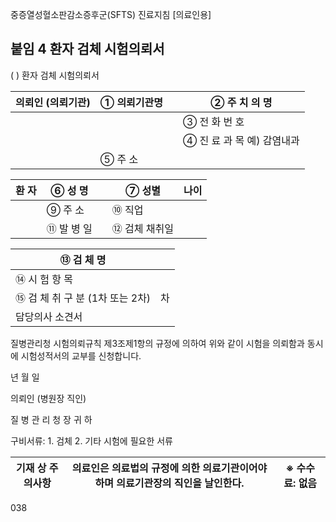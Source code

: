 중증열성혈소판감소증후군(SFTS) 진료지침 [의료인용]

## 붙임 4 환자 검체 시험의뢰서

( ) 환자 검체 시험의뢰서

| 의뢰인 (의뢰기관) | ① 의뢰기관명 | | ② 주 치 의 명 |
|---|---|---|---|
| | | | ③ 전 화 번 호 |
| | | | ④ 진 료 과 목 예) 감염내과 |
| | ⑤ 주 소 | | |

| 환 자 | ⑥ 성 명 | | ⑦ 성별 | 나이 |
|---|---|---|---|---|
| | ⑨ 주 소 | | ⑩ 직업 | |
| | ⑪ 발 병 일 | | ⑫ 검체 채취일 | |

| ⑬ 검 체 명 | |
|---|---|
| ⑭ 시 험 항 목 | |
| ⑮ 검 체 취 구 분 (1차 또는 2차) | 차 | ⑯시험성적서 소 요 부 수 |
| 담당의사 소견서 | |

질병관리청 시험의뢰규칙 제3조제1항의 규정에 의하여 위와 같이 시험을 의뢰함과 동시에 시험성적서의 교부를 신청합니다.

년 월 일

의뢰인 (병원장 직인)

질 병 관 리 청 장 귀 하

구비서류: 1. 검체 2. 기타 시험에 필요한 서류

| 기재 상 주의사항 | 의료인은 의료법의 규정에 의한 의료기관이어야 하며 의료기관장의 직인을 날인한다. | ※ 수수료: 없음 |
|---|---|---|

<PAGE>038